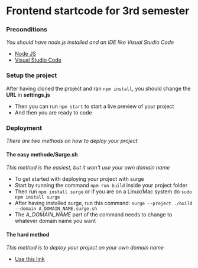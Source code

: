 # Frontend startcode for 3rd semester

### Preconditions
*You should have node.js installed and an IDE like Visual Studio Code*
- [Node JS](https://nodejs.org/en/)
- [Visual Studio Code](https://code.visualstudio.com/)

### Setup the project

After having cloned the project and ran `npm install`, you should change the **URL** in **settings.js**

- Then you can run `npm start` to start a live preview of your project
- And then you are ready to code

### Deployment
*There are two methods on how to deploy your project*

#### The easy methode/Surge.sh
*This method is the easiest, but it won't use your own domain name*

- To get started with deploying your project with surge
- Start by running the command `npm run build` inside your project folder
- Then run `npm install surge` or if you are on a Linux/Mac system do `sudo npm install surge`
- After having installed surge, run this command: `surge --project ./build --domain A_DOMAIN_NAME.surge.sh`
- The *A_DOMAIN_NAME* part of the command needs to change to whatever domain name you want

#### The hard method
*This method is to deploy your project on your own domain name*
- [Use this link](https://docs.google.com/document/d/1KoqM54djkwAXpLDEb6wF3YoMjkkyYkxdtG4I43Dgf3w/edit)
